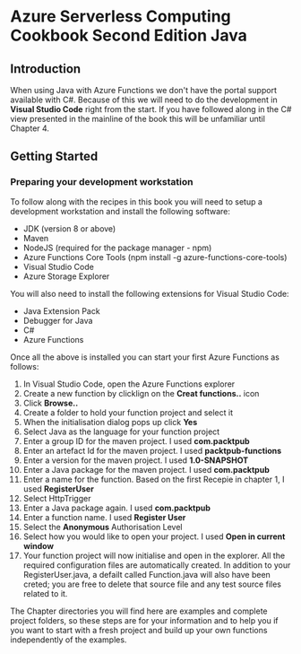 # Azure Serverless Computing Cookbook Second Edition Java
## Introduction
When using Java with Azure Functions we don't have the portal support available with C#.  Because of this we will need to do the development in **Visual Studio Code** right from the start.  If you have followed along in the C# view presented in the mainline of the book this will be unfamiliar until Chapter 4.
## Getting Started
### Preparing your development workstation
To follow along with the recipes in this book you will need to setup a development workstation and install the following software:
- JDK (version 8 or above)
- Maven
- NodeJS (required for the package manager - npm)
- Azure Functions Core Tools (npm install -g azure-functions-core-tools)
- Visual Studio Code
- Azure Storage Explorer

You will also need to install the following extensions for Visual Studio Code:
- Java Extension Pack
- Debugger for Java
- C#
- Azure Functions

Once all the above is installed you can start your first Azure Functions as follows:
1. In Visual Studio Code, open the Azure Functions explorer
2. Create a new function by clicklign on the **Creat functions..** icon
3. Click **Browse..**
4. Create a folder to hold your function project and select it
5. When the initialisation dialog pops up click **Yes**
6. Select Java as the language for your function project
7. Enter a group ID for the maven project. I used **com.packtpub**
8. Enter an artefact Id for the maven project.  I used **packtpub-functions**
9. Enter a version for the maven project.  I used **1.0-SNAPSHOT**
10. Enter a Java package for the maven project.  I used **com.packtpub**
11. Enter a name for the function.  Based on the first Recepie in chapter 1, I used **RegisterUser**
12. Select HttpTrigger
13. Enter a Java package again.  I used **com.packtpub**
14. Enter a function name.  I used **Register User**
15. Select the **Anonymous** Authorisation Level
16. Select how you would like to open your project.  I used **Open in current window**
17.  Your function project will now initialise and open in the explorer.  All the required configuration files are automatically created.  In addition to your RegisterUser.java, a defailt called Function.java will also have been creted; you are free to delete that source file and any test source files related to it.

The Chapter directories you will find here are examples and complete project folders, so these steps are for your information and to help you if you want to start with a fresh project and build up your own functions independently of the examples.
